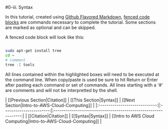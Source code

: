 #0-iii. Syntax

In this tutorial, created using [Github Flavored Markdown](https://help.github.com/articles/github-flavored-markdown), [fenced code blocks](https://help.github.com/articles/github-flavored-markdown/#fenced-code-blocks) are commands necessary to complete the tutorial. Some sections are marked as optional and can be skipped.

A fenced code block will look like this:

```bash

sudo apt-get install tree
cd ~
# comment
tree -I tools 

```

All lines contained within the highlighted boxes will need to be executed at the command line. When copy/paste is used be sure to hit Return or Enter after pasting each command or set of commands. All lines starting with a '#' are comments and will not be interpretted by the shell.

| [[Previous Section|Citation]] | [[This Section|Syntax]] | [[Next Section|Intro-to-AWS-Cloud-Computing]]                  |
|:-----------------------------:|:-----------------------:|:--------------------------------------------------------------:|
| [[Citation|Citation]]         | [[Syntax|Syntax]]       | [[Intro to AWS Cloud Computing|Intro-to-AWS-Cloud-Computing]]  |


